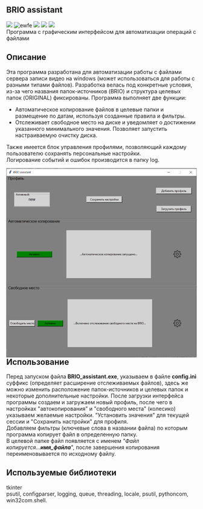 ## BRIO assistant
![](https://img.shields.io/badge/python-3.8-brightgreen)
![ewfe](https://img.shields.io/github/downloads/geekk0/BRIO_assistant/total)
![](https://img.shields.io/github/languages/top/geekk0/BRIO_Assistant)
![](https://img.shields.io/github/commit-activity/y/geekk0/BRIO_Assistant)
![](https://img.shields.io/github/last-commit/geekk0/BRIO_Assistant)
<br>Программа с графическим интерфейсом для автоматизации операций с файлами



## Описание
Эта программа разработана для автоматизации работы с файлами сервера записи видео на windows (может 
использоваться для работы с разными типами файлов). Разработка велась под конкретные условия, из-за чего названия папок-источников (BRIO) и структура целевых папок (ORIGINAL) фиксированы. Программа выполняет две функции:    
 - Автоматическое копирование файлов в целевые папки и размещение по датам, используя созданные правила и фильтры. 
 - Отслеживает свободное место на диске и уведомляет о достижении указанного минимального значения. Позволяет запустить настраиваемую очистку диска. 

Также имеется блок управления профилями, позволяющий каждому пользователю сохранять персональные настройки.
<br>Логирование событий и ошибок производится в папку log.

<a href="url"><img src="images/BRIO_assistant.png" align="right" width="540" ></a>

## Использование
Перед запуском файла **BRIO_assistant.exe**, указываем в файле **config.ini** суффикс (определяет расширение отслеживаемых файлов),
здесь же можно изменить расположение папок-источников и целевых папок и некоторые дополнительные настройки.
После загрузки интерфейса программы создаем и загружаем новый профиль, после чего в настройках "автокопирования" и "свободного места" (колесико)
указываем желаемые настройки.  "Установить значения" для текущей сессии и "Сохранить настройки" для профиля.
<br>Добавляем фильтры (ключевые слова в названии файла) по которым программа копирует файл в определенную папку. <br>В целевой папке файл появляется с именем _"Файл копируется...**имя_файла**_", после завершения копирования переименовывается по исходному файлу.


## Используемые библиотеки
tkinter
<br>psutil, configparser, logging, queue, threading, locale, psutil, pythoncom, win32com.shell.
